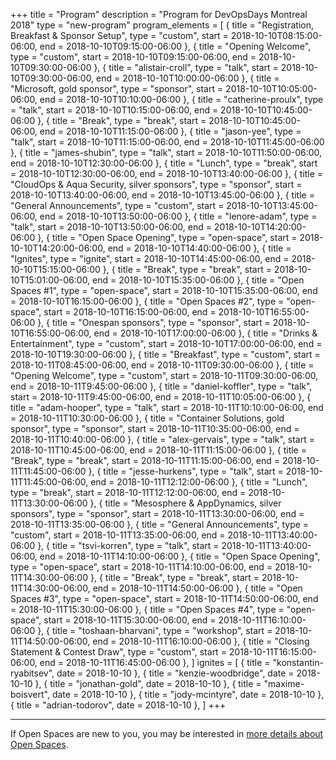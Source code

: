 +++
title = "Program"
description = "Program for DevOpsDays Montreal 2018"
type = "new-program"
program_elements = [
    { title = "Registration, Breakfast & Sponsor Setup", type = "custom", start = 2018-10-10T08:15:00-06:00, end = 2018-10-10T09:15:00-06:00 },
    { title = "Opening Welcome", type = "custom", start = 2018-10-10T09:15:00-06:00, end = 2018-10-10T09:30:00-06:00 },
    { title = "alistair-croll", type = "talk", start = 2018-10-10T09:30:00-06:00, end = 2018-10-10T10:00:00-06:00 },
    { title = "Microsoft, gold sponsor", type = "sponsor", start = 2018-10-10T10:05:00-06:00, end = 2018-10-10T10:10:00-06:00 },
    { title = "catherine-proulx", type = "talk", start = 2018-10-10T10:15:00-06:00, end = 2018-10-10T10:45:00-06:00 },
    { title = "Break", type = "break", start = 2018-10-10T10:45:00-06:00, end = 2018-10-10T11:15:00-06:00 },
    { title = "jason-yee", type = "talk", start = 2018-10-10T11:15:00-06:00, end = 2018-10-10T11:45:00-06:00 },
    { title = "james-shubin", type = "talk", start = 2018-10-10T11:50:00-06:00, end = 2018-10-10T12:30:00-06:00 },
    { title = "Lunch", type = "break", start = 2018-10-10T12:30:00-06:00, end = 2018-10-10T13:40:00-06:00 },
    { title = "CloudOps & Aqua Security, silver sponsors", type = "sponsor", start = 2018-10-10T13:40:00-06:00, end = 2018-10-10T13:45:00-06:00 },
    { title = "General Announcements", type = "custom", start = 2018-10-10T13:45:00-06:00, end = 2018-10-10T13:50:00-06:00 },
    { title = "lenore-adam", type = "talk", start = 2018-10-10T13:50:00-06:00, end = 2018-10-10T14:20:00-06:00 },
    { title = "Open Space Opening", type = "open-space", start = 2018-10-10T14:20:00-06:00, end = 2018-10-10T14:40:00-06:00 },
    { title = "Ignites", type = "ignite", start = 2018-10-10T14:45:00-06:00, end = 2018-10-10T15:15:00-06:00 },
    { title = "Break", type = "break", start = 2018-10-10T15:01:00-06:00, end = 2018-10-10T15:35:00-06:00 },
    { title = "Open Spaces #1", type = "open-space", start = 2018-10-10T15:35:00-06:00, end = 2018-10-10T16:15:00-06:00 },
    { title = "Open Spaces #2", type = "open-space", start = 2018-10-10T16:15:00-06:00, end = 2018-10-10T16:55:00-06:00 },
    { title = "Onespan sponsors", type = "sponsor", start = 2018-10-10T16:55:00-06:00, end = 2018-10-10T17:00:00-06:00 },
    { title = "Drinks & Entertainment", type = "custom", start = 2018-10-10T17:00:00-06:00, end = 2018-10-10T19:30:00-06:00 },
    { title = "Breakfast", type = "custom", start = 2018-10-11T08:45:00-06:00, end = 2018-10-11T09:30:00-06:00 },
    { title = "Opening Welcome", type = "custom", start = 2018-10-11T09:30:00-06:00, end = 2018-10-11T9:45:00-06:00 },
    { title = "daniel-koffler", type = "talk", start = 2018-10-11T9:45:00-06:00, end = 2018-10-11T10:05:00-06:00 },
    { title = "adam-hooper", type = "talk", start = 2018-10-11T10:10:00-06:00, end = 2018-10-11T10:30:00-06:00 },
    { title = "Container Solutions, gold sponsor", type = "sponsor", start = 2018-10-11T10:35:00-06:00, end = 2018-10-11T10:40:00-06:00 },
    { title = "alex-gervais", type = "talk", start = 2018-10-11T10:45:00-06:00, end = 2018-10-11T11:15:00-06:00 },
    { title = "Break", type = "break", start = 2018-10-11T11:15:00-06:00, end = 2018-10-11T11:45:00-06:00 },
    { title = "jesse-hurkens", type = "talk", start = 2018-10-11T11:45:00-06:00, end = 2018-10-11T12:12:00-06:00 },
    { title = "Lunch", type = "break", start = 2018-10-11T12:12:00-06:00, end = 2018-10-11T13:30:00-06:00 },
    { title = "Mesosphere & AppDynamics, silver sponsors", type = "sponsor", start = 2018-10-11T13:30:00-06:00, end = 2018-10-11T13:35:00-06:00 },
    { title = "General Announcements", type = "custom", start = 2018-10-11T13:35:00-06:00, end = 2018-10-11T13:40:00-06:00 },
    { title = "tsvi-korren", type = "talk", start = 2018-10-11T13:40:00-06:00, end = 2018-10-11T14:10:00-06:00 },
    { title = "Open Space Opening", type = "open-space", start = 2018-10-11T14:10:00-06:00, end = 2018-10-11T14:30:00-06:00 },
    { title = "Break", type = "break", start = 2018-10-11T14:30:00-06:00, end = 2018-10-11T14:50:00-06:00 },
    { title = "Open Spaces #3", type = "open-space", start = 2018-10-11T14:50:00-06:00, end = 2018-10-11T15:30:00-06:00 },
    { title = "Open Spaces #4", type = "open-space", start = 2018-10-11T15:30:00-06:00, end = 2018-10-11T16:10:00-06:00 },
    { title = "toshaan-bharvani", type = "workshop", start = 2018-10-11T14:50:00-06:00, end = 2018-10-11T16:10:00-06:00 },
    { title = "Closing Statement & Contest Draw", type = "custom", start = 2018-10-11T16:15:00-06:00, end = 2018-10-11T16:45:00-06:00 },
]
ignites = [
    { title = "konstantin-ryabitsev", date = 2018-10-10 },
    { title = "kenzie-woodbridge", date = 2018-10-10 },
    { title = "jonathan-gold", date = 2018-10-10 },
    { title = "maxime-boisvert", date = 2018-10-10 },
    { title = "jody-mcintyre", date = 2018-10-10 },
    { title = "adrian-todorov", date = 2018-10-10 },
]
+++
<div class = "row">
  <div class = "col">
    <hr />
    If Open Spaces are new to you, you may be interested in <a href="/pages/open-space-format">more details about Open Spaces</a>.
  </div>
</div>
